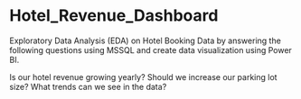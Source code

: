 # Hotel_Revenue_Dashboard
Exploratory Data Analysis (EDA) on Hotel Booking Data by answering the following questions using MSSQL and create data visualization using Power BI.

Is our hotel revenue growing yearly?
Should we increase our parking lot size?
What trends can we see in the data?
